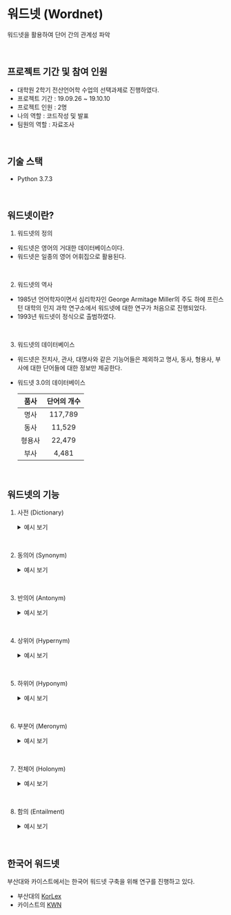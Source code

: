 # 워드넷 (Wordnet)
워드넷을 활용하여 단어 간의 관계성 파악

<br/>

## 프로젝트 기간 및 참여 인원
- 대학원 2학기 전산언어학 수업의 선택과제로 진행하였다.
- 프로젝트 기간 : 19.09.26 ~ 19.10.10  
- 프로젝트 인원 : 2명
- 나의 역할 : 코드작성 및 발표  
- 팀원의 역할 : 자료조사  

<br/>

## 기술 스택
- Python 3.7.3

<br/>

## 워드넷이란?
1. 워드넷의 정의  
- 워드넷은 영어의 거대한 데이터베이스이다.  
- 워드넷은 일종의 영어 어휘집으로 활용된다.

<br/>

2. 워드넷의 역사
- 1985년 언어학자이면서 심리학자인 George Armitage Miller의 주도 하에 프린스턴 대학의 인지 과학 연구소에서 워드넷에 대한 연구가 처음으로 진행되었다.  
- 1993년 워드넷이 정식으로 출범하였다.

<br/>

3. 워드넷의 데이터베이스
- 워드넷은 전치사, 관사, 대명사와 같은 기능어들은 제외하고 명사, 동사, 형용사, 부사에 대한 단어들에 대한 정보만 제공한다.  

- 워드넷 3.0의 데이터베이스

    |품사|단어의 개수|
    |:---:|:---:|
    |명사|117,789|
    |동사|11,529|
    |형용사|22,479|
    |부사|4,481|  

<br/>

## 워드넷의 기능
1. 사전 (Dictionary)
    <details>
    <summary>예시 보기</summary>
    <div markdown="1">

        Input a word : book

        >>>
        book.n.01 : a written work or composition that has been published (printed on pages bound together)
        ['I am reading a good book on economics']

        book.n.02 : physical objects consisting of a number of pages bound together
        ['he used a large book as a doorstop']

        record.n.05 : a compilation of the known facts regarding something or someone
        ["Al Smith used to say, `Let's look at the record'", 'his name is in all the record books']

        script.n.01 : a written version of a play or other dramatic composition; used in preparing for a performance
        []

        ledger.n.01 : a record in which commercial accounts are recorded
        ['they got a subpoena to examine our books']

        book.n.06 : a collection of playing cards satisfying the rules of a card game
        []

        book.n.07 : a collection of rules or prescribed standards on the basis of which decisions are made
        ['they run things by the book around here']

        koran.n.01 : the sacred writings of Islam revealed by God to the prophet Muhammad during his life at Mecca and Medina
        []

        bible.n.01 : the sacred writings of the Christian religions
        ['he went to carry the Word to the heathen']

        book.n.10 : a major division of a long written composition
        ['the book of Isaiah']

        book.n.11 : a number of sheets (ticket or stamps etc.) bound together on one edge
        ['he bought a book of stamps']

        book.v.01 : engage for a performance
        ['Her agent had booked her for several concerts in Tokyo']

        reserve.v.04 : arrange for and reserve (something for someone else) in advance
        ['reserve me a seat on a flight', 'The agent booked tickets to the show for the whole family', "please hold a table at Maxim's"]

        book.v.03 : record a charge in a police register
        ['The policeman booked her when she tried to solicit a man']

        book.v.04 : register in a hotel booker
        []

    </div>
    </details>

<br/>

2. 동의어 (Synonym)
    <details>
    <summary>예시 보기</summary>
    <div markdown="1">

        Input a word : good
        
        >>>
        Synonyms : {'sound', 'commodity', 'proficient', 'skillful', 'well', 'dependable', 'trade_good', 'goodness', 'undecomposed', 'thoroughly', 'ripe', 'respectable', 'good', 'honorable', 'soundly', 'expert', 'just', 'safe', 'honest', 'effective', 'full', 'unspoiled', 'near', 'upright', 'secure', 'serious', 'salutary', 'in_effect', 'beneficial', 'estimable', 'adept', 'right', 'in_force', 'practiced', 'skilful', 'dear', 'unspoilt'}
        
    </div>
    </details>

<br/>

3. 반의어 (Antonym)
    <details>
    <summary>예시 보기</summary>
    <div markdown="1">

        Input a word : good

        >>>
        Antonyms : {'badness', 'evilness', 'evil', 'ill', 'bad'}

    </div>
    </details>

<br/>

4. 상위어 (Hypernym)
    <details>
    <summary>예시 보기</summary>
    <div markdown="1">

        Input a synset : car.n.01

        >>>
        Hypernym :  motor_vehicle
        Hypernym :  automotive_vehicle

    </div>
    </details>

<br/>

5. 하위어 (Hyponym)
    <details>
    <summary>예시 보기</summary>
    <div markdown="1">

        Input a synset : vehicle.n.01

        >>>
        Hyponym :  bumper_car
        Hyponym :  Dodgem
        Hyponym :  craft
        Hyponym :  military_vehicle
        Hyponym :  rocket
        Hyponym :  projectile
        Hyponym :  skibob
        Hyponym :  sled
        Hyponym :  sledge
        Hyponym :  sleigh
        Hyponym :  steamroller
        Hyponym :  road_roller
        Hyponym :  wheeled_vehicle

    </div>
    </details>

<br/>

6. 부분어 (Meronym)
    <details>
    <summary>예시 보기</summary>
    <div markdown="1">

        Input a synset : face.n.01

        >>>
        Meronym :  beard
        Meronym :  face_fungus
        Meronym :  whiskers
        Meronym :  brow
        Meronym :  forehead
        Meronym :  cheek
        Meronym :  chin
        Meronym :  mentum
        Meronym :  eye
        Meronym :  oculus
        Meronym :  optic
        Meronym :  eyebrow
        Meronym :  brow
        Meronym :  supercilium
        Meronym :  facial
        Meronym :  facial_nerve
        Meronym :  nervus_facialis
        Meronym :  seventh_cranial_nerve
        Meronym :  facial_muscle
        Meronym :  facial_vein
        Meronym :  vena_facialis
        Meronym :  feature
        Meronym :  lineament
        Meronym :  jaw
        Meronym :  jowl
        Meronym :  mouth
        Meronym :  nose
        Meronym :  olfactory_organ

    </div>
    </details>

<br/>

7. 전체어 (Holonym)
    <details>
    <summary>예시 보기</summary>
    <div markdown="1">

        Input a synset : finger.n.01

        >>>
        Holonym :  hand
        Holonym :  manus
        Holonym :  mitt
        Holonym :  paw

    </div>
    </details>

<br/>

8. 함의 (Entailment)
    <details>
    <summary>예시 보기</summary>
    <div markdown="1">

        Input a synset : snore.v.01

        >>>
        Entailment :  sleep
        Entailment :  kip
        Entailment :  slumber
        Entailment :  log_Z's
        Entailment :  catch_some_Z's

    </div>
    </details>

<br/>

## 한국어 워드넷
부산대와 카이스트에서는 한국어 워드넷 구축을 위해 연구를 진행하고 있다.  
- 부산대의 [KorLex](http://korlex.pusan.ac.kr/)
- 카이스트의 [KWN](http://wordnet.kaist.ac.kr/)